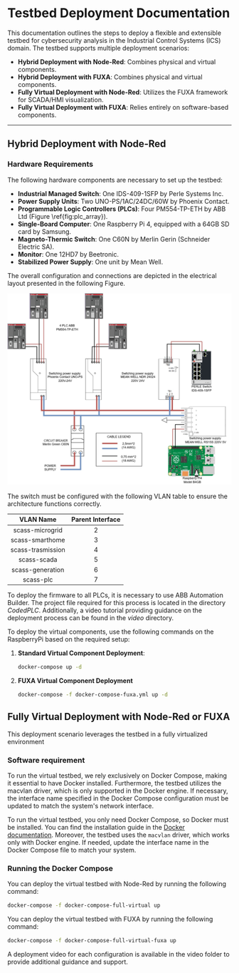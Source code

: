 # Testbed Deployment Documentation
This documentation outlines the steps to deploy a flexible and extensible testbed for cybersecurity analysis in the Industrial Control Systems (ICS) domain. The testbed supports multiple deployment scenarios:
- **Hybrid Deployment with Node-Red**: Combines physical and virtual components.
- **Hybrid Deployment with FUXA**: Combines physical and virtual components.
- **Fully Virtual Deployment with Node-Red**: Utilizes the FUXA framework for SCADA/HMI visualization.
- **Fully Virtual Deployment with FUXA**: Relies entirely on software-based components.

---

## Hybrid Deployment with Node-Red

### Hardware Requirements
The following hardware components are necessary to set up the testbed:
- **Industrial Managed Switch**: One IDS-409-1SFP by Perle Systems Inc.
- **Power Supply Units**: Two UNO-PS/1AC/24DC/60W by Phoenix Contact.
- **Programmable Logic Controllers (PLCs)**: Four PM554-TP-ETH by ABB Ltd (Figure \ref{fig:plc_array}).
- **Single-Board Computer**: One Raspberry Pi 4, equipped with a 64GB SD card by Samsung.
- **Magneto-Thermic Switch**: One C60N by Merlin Gerin (Schneider Electric SA).
- **Monitor**: One 12HD7 by Beetronic.
- **Stabilized Power Supply**: One unit by Mean Well.

The overall configuration and connections are depicted in the electrical layout presented in the following Figure.

![Electrical Layout](https://github.com/NS-unina/SCASS/blob/master/docs/images/scass-circuit%20diagram.jpg "Figure: Electrical Layout")

The switch must be configured with the following VLAN table to ensure the architecture functions correctly.

| **VLAN Name**          | **Parent Interface** |
|:----------------------:|:--------------------:|
| scass-microgrid        | 2                    |
| scass-smarthome        | 3                    |
| scass-trasmission      | 4                    |
| scass-scada            | 5                    |
| scass-generation       | 6                    |
| scass-plc              | 7                    |

To deploy the firmware to all PLCs, it is necessary to use ABB Automation Builder. The project file required for this process is located in the directory *CodedPLC*. Additionally, a video tutorial providing guidance on the deployment process can be found in the *video* directory.

To deploy the virtual components, use the following commands on the RaspberryPi based on the required setup:

1. **Standard Virtual Component Deployment**:
   ```bash
   docker-compose up -d
   ```
2. **FUXA Virtual Component Deployment**
    ```bash
   docker-compose -f docker-compose-fuxa.yml up -d
   ```
## Fully Virtual Deployment with Node-Red or FUXA
This deployment scenario leverages the testbed in a fully virtualized environment

### Software requirement 
To run the virtual testbed, we rely exclusively on Docker Compose, making it essential to have Docker installed. Furthermore, the testbed utilizes the macvlan driver, which is only supported in the Docker engine. If necessary, the interface name specified in the Docker Compose configuration must be updated to match the system's network interface.

To run the virtual testbed, you only need Docker Compose, so Docker must be installed. You can find the installation guide in the [Docker documentation](https://docs.docker.com/get-docker/). Moreover, the testbed uses the `macvlan` driver, which works only with Docker engine. If needed, update the interface name in the Docker Compose file to match your system.

### **Running the Docker Compose**
You can deploy the virtual testbed with Node-Red by running the following command:
```bash
docker-compose -f docker-compose-full-virtual up
```

You can deploy the virtual testbed with FUXA by running the following command:
```bash
docker-compose -f docker-compose-full-virtual-fuxa up
```

A deployment video for each configuration is available in the video folder to provide additional guidance and support.
